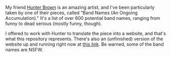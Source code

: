 My friend [Hunter Brown](https://www.hbstudioart.com/) is an amazing artist, and I've been particularly taken by one of their pieces, called "Band Names (An Ongoing Accumulation)." It's a list of over 600 potential band names, ranging from funny to dead serious (mostly funny, though).

I offered to work with Hunter to translate the piece into a website, and that's what this repository represents. There's also an (unfinished) version of the website up and running right now at [this link](http://qbat10.pythonanywhere.com/). Be warned, some of the band names are NSFW.